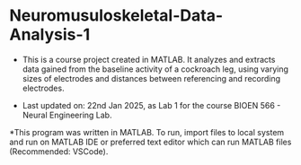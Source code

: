 # Neuromusuloskeletal-Data-Analysis-1
* This is a course project created in MATLAB. It analyzes and extracts data gained from the baseline activity of a cockroach leg, using varying sizes of electrodes and distances between referencing and recording electrodes.

* Last updated on: 22nd Jan 2025, as Lab 1 for the course BIOEN 566 - Neural Engineering Lab.

*This program was written in MATLAB. To run, import files to local system and run on MATLAB IDE or preferred text editor which can run MATLAB files (Recommended: VSCode).
